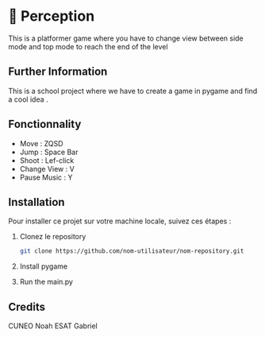  # 🌟 Perception

This is a platformer game where you have to change view between side mode and top mode to reach the end of the level

## Further Information

This is a school project where we have to create a game in pygame and find a cool idea .

## Fonctionnality

- Move : ZQSD
- Jump : Space Bar
- Shoot : Lef-click
- Change View : V
- Pause Music : Y

## Installation

Pour installer ce projet sur votre machine locale, suivez ces étapes :

1. Clonez le repository
   ```bash
   git clone https://github.com/nom-utilisateur/nom-repository.git

2. Install pygame

3. Run the main.py


## Credits

CUNEO Noah ESAT Gabriel
      
